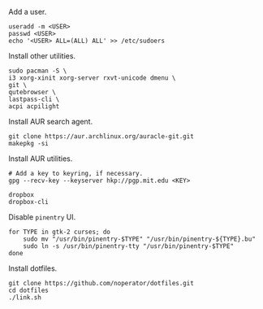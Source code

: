 Add a user.
```
useradd -m <USER>
passwd <USER>
echo '<USER> ALL=(ALL) ALL' >> /etc/sudoers
```

Install other utilities.
```
sudo pacman -S \
i3 xorg-xinit xorg-server rxvt-unicode dmenu \
git \
qutebrowser \
lastpass-cli \
acpi acpilight
```

Install AUR search agent.
```
git clone https://aur.archlinux.org/auracle-git.git
makepkg -si
```

Install AUR utilities.
```
# Add a key to keyring, if necessary.
gpg --recv-key --keyserver hkp://pgp.mit.edu <KEY>

dropbox
dropbox-cli
```

Disable `pinentry` UI.
```
for TYPE in gtk-2 curses; do
    sudo mv "/usr/bin/pinentry-$TYPE" "/usr/bin/pinentry-${TYPE}.bu"
    sudo ln -s /usr/bin/pinentry-tty "/usr/bin/pinentry-$TYPE"
done
```

Install dotfiles.
```
git clone https://github.com/noperator/dotfiles.git
cd dotfiles
./link.sh
```
